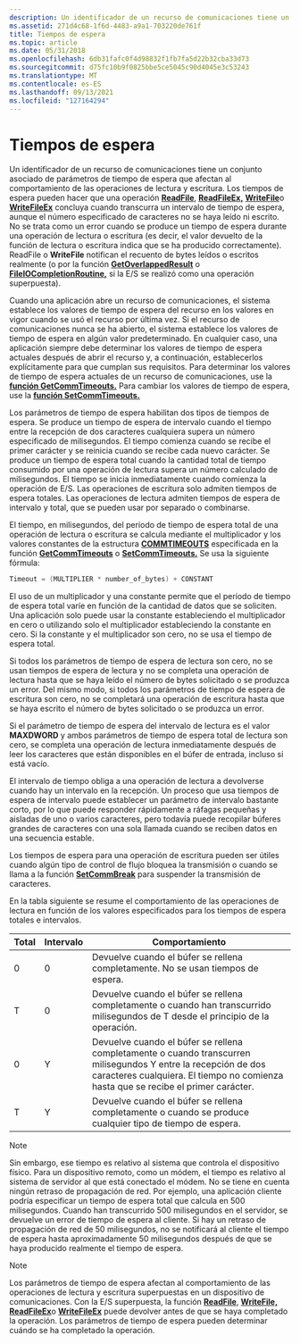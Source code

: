 ```yaml
---
description: Un identificador de un recurso de comunicaciones tiene un conjunto asociado de parámetros de tiempo de espera que afectan al comportamiento de las operaciones de lectura y escritura.
ms.assetid: 271d4c68-1f6d-4483-a9a1-703220de761f
title: Tiempos de espera
ms.topic: article
ms.date: 05/31/2018
ms.openlocfilehash: 6db31fafc0f4d98832f1fb7fa5d22b32cba33d73
ms.sourcegitcommit: d75fc10b9f0825bbe5ce5045c90d4045e3c53243
ms.translationtype: MT
ms.contentlocale: es-ES
ms.lasthandoff: 09/13/2021
ms.locfileid: "127164294"
---
```

# <a name="time-outs"></a>Tiempos de espera

Un identificador de un recurso de comunicaciones tiene un conjunto asociado de parámetros de tiempo de espera que afectan al comportamiento de las operaciones de lectura y escritura. Los tiempos de espera pueden hacer que una operación [**ReadFile**](/windows/desktop/api/fileapi/nf-fileapi-readfile), [**ReadFileEx,**](/windows/desktop/api/fileapi/nf-fileapi-readfileex) [**WriteFile**](/windows/desktop/api/fileapi/nf-fileapi-writefile)o [**WriteFileEx**](/windows/desktop/api/fileapi/nf-fileapi-writefileex) concluya cuando transcurra un intervalo de tiempo de espera, aunque el número especificado de caracteres no se haya leído ni escrito. No se trata como un error cuando se produce un tiempo de espera durante una operación de lectura o escritura (es decir, el valor devuelto de la función de lectura o escritura indica que se ha producido correctamente). ReadFile o **WriteFile** notifican  el recuento de bytes leídos o escritos realmente (o por la función [**GetOverlappedResult**](/windows/desktop/api/ioapiset/nf-ioapiset-getoverlappedresult) o [**FileIOCompletionRoutine,**](/windows/desktop/api/minwinbase/nc-minwinbase-lpoverlapped_completion_routine) si la E/S se realizó como una operación superpuesta).

Cuando una aplicación abre un recurso de comunicaciones, el sistema establece los valores de tiempo de espera del recurso en los valores en vigor cuando se usó el recurso por última vez. Si el recurso de comunicaciones nunca se ha abierto, el sistema establece los valores de tiempo de espera en algún valor predeterminado. En cualquier caso, una aplicación siempre debe determinar los valores de tiempo de espera actuales después de abrir el recurso y, a continuación, establecerlos explícitamente para que cumplan sus requisitos. Para determinar los valores de tiempo de espera actuales de un recurso de comunicaciones, use la [**función GetCommTimeouts.**](/windows/desktop/api/Winbase/nf-winbase-getcommtimeouts) Para cambiar los valores de tiempo de espera, use la [**función SetCommTimeouts.**](/windows/desktop/api/Winbase/nf-winbase-setcommtimeouts)

Los parámetros de tiempo de espera habilitan dos tipos de tiempos de espera. Se produce un tiempo de espera de intervalo cuando el tiempo entre la recepción de dos caracteres cualquiera supera un número especificado de milisegundos. El tiempo comienza cuando se recibe el primer carácter y se reinicia cuando se recibe cada nuevo carácter. Se produce un tiempo de espera total cuando la cantidad total de tiempo consumido por una operación de lectura supera un número calculado de milisegundos. El tiempo se inicia inmediatamente cuando comienza la operación de E/S. Las operaciones de escritura solo admiten tiempos de espera totales. Las operaciones de lectura admiten tiempos de espera de intervalo y total, que se pueden usar por separado o combinarse.

El tiempo, en milisegundos, del período de tiempo de espera total de una operación de lectura o escritura se calcula mediante el multiplicador y los valores constantes de la estructura [**COMMTIMEOUTS**](/windows/desktop/api/Winbase/ns-winbase-commtimeouts) especificada en la función [**GetCommTimeouts**](/windows/desktop/api/Winbase/nf-winbase-getcommtimeouts) o [**SetCommTimeouts.**](/windows/desktop/api/Winbase/nf-winbase-setcommtimeouts) Se usa la siguiente fórmula:


```C++
Timeout = (MULTIPLIER * number_of_bytes) + CONSTANT
```



El uso de un multiplicador y una constante permite que el período de tiempo de espera total varíe en función de la cantidad de datos que se soliciten. Una aplicación solo puede usar la constante estableciendo el multiplicador en cero o utilizando solo el multiplicador estableciendo la constante en cero. Si la constante y el multiplicador son cero, no se usa el tiempo de espera total.

Si todos los parámetros de tiempo de espera de lectura son cero, no se usan tiempos de espera de lectura y no se completa una operación de lectura hasta que se haya leído el número de bytes solicitado o se produzca un error. Del mismo modo, si todos los parámetros de tiempo de espera de escritura son cero, no se completará una operación de escritura hasta que se haya escrito el número de bytes solicitado o se produzca un error.

Si el parámetro de tiempo de espera del intervalo de lectura es el valor **MAXDWORD** y ambos parámetros de tiempo de espera total de lectura son cero, se completa una operación de lectura inmediatamente después de leer los caracteres que están disponibles en el búfer de entrada, incluso si está vacío.

El intervalo de tiempo obliga a una operación de lectura a devolverse cuando hay un intervalo en la recepción. Un proceso que usa tiempos de espera de intervalo puede establecer un parámetro de intervalo bastante corto, por lo que puede responder rápidamente a ráfagas pequeñas y aisladas de uno o varios caracteres, pero todavía puede recopilar búferes grandes de caracteres con una sola llamada cuando se reciben datos en una secuencia estable.

Los tiempos de espera para una operación de escritura pueden ser útiles cuando algún tipo de control de flujo bloquea la transmisión o cuando se llama a la función [**SetCommBreak**](/windows/desktop/api/Winbase/nf-winbase-setcommbreak) para suspender la transmisión de caracteres.

En la tabla siguiente se resume el comportamiento de las operaciones de lectura en función de los valores especificados para los tiempos de espera totales e intervalos.



| Total | Intervalo | Comportamiento                                                                                                                                                                                 |
|-------|----------|------------------------------------------------------------------------------------------------------------------------------------------------------------------------------------------|
| 0     | 0        | Devuelve cuando el búfer se rellena completamente. No se usan tiempos de espera.                                                                                                                    |
| T     | 0        | Devuelve cuando el búfer se rellena completamente o cuando han transcurrido milisegundos de T desde el principio de la operación.                                                                   |
| 0     | Y        | Devuelve cuando el búfer se rellena completamente o cuando transcurren milisegundos Y entre la recepción de dos caracteres cualquiera. El tiempo no comienza hasta que se recibe el primer carácter. |
| T     | Y        | Devuelve cuando el búfer se rellena completamente o cuando se produce cualquier tipo de tiempo de espera.                                                                                                     |



 

> [!Note]  
> Sin embargo, ese tiempo es relativo al sistema que controla el dispositivo físico. Para un dispositivo remoto, como un módem, el tiempo es relativo al sistema de servidor al que está conectado el módem. No se tiene en cuenta ningún retraso de propagación de red. Por ejemplo, una aplicación cliente podría especificar un tiempo de espera total que calcula en 500 milisegundos. Cuando han transcurrido 500 milisegundos en el servidor, se devuelve un error de tiempo de espera al cliente. Si hay un retraso de propagación de red de 50 milisegundos, no se notificará al cliente el tiempo de espera hasta aproximadamente 50 milisegundos después de que se haya producido realmente el tiempo de espera.

 

> [!Note]  
> Los parámetros de tiempo de espera afectan al comportamiento de las operaciones de lectura y escritura superpuestas en un dispositivo de comunicaciones. Con la E/S superpuesta, la función [**ReadFile**](/windows/desktop/api/fileapi/nf-fileapi-readfile), [**WriteFile,**](/windows/desktop/api/fileapi/nf-fileapi-writefile) [**ReadFileEx**](/windows/desktop/api/fileapi/nf-fileapi-readfileex)o [**WriteFileEx**](/windows/desktop/api/fileapi/nf-fileapi-writefileex) puede devolver antes de que se haya completado la operación. Los parámetros de tiempo de espera pueden determinar cuándo se ha completado la operación.

 

 

 
